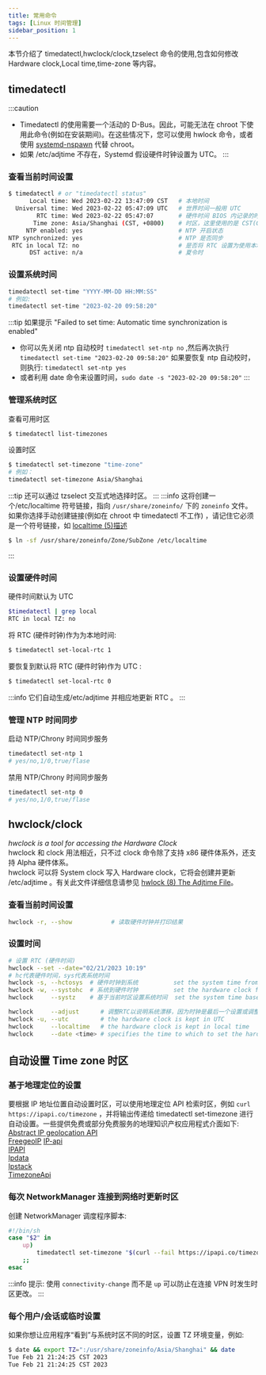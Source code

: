 ```yaml
---
title: 常用命令
tags: [Linux 时间管理]
sidebar_position: 1
---
```

本节介绍了 timedatectl,hwclock/clock,tzselect 命令的使用,包含如何修改 Hardware clock,Local time,time-zone 等内容。
## timedatectl
:::caution
- Timedatectl 的使用需要一个活动的 D-Bus。因此，可能无法在 chroot 下使用此命令(例如在安装期间)。在这些情况下，您可以使用 hwlock 命令，或者使用 [systemd-nspawn](https://wiki.archlinux.org/title/Systemd-nspawn) 代替 chroot。
- 如果 /etc/adjtime 不存在，Systemd 假设硬件时钟设置为 UTC。
:::
### 查看当前时间设置
```bash title="timedatectl 输出解内容解释"
$ timedatectl # or "timedatectl status"
      Local time: Wed 2023-02-22 13:47:09 CST   # 本地时间
  Universal time: Wed 2023-02-22 05:47:09 UTC   # 世界时间一般用 UTC
        RTC time: Wed 2023-02-22 05:47:07       # 硬件时间 BIOS 内记录的时间
       Time zone: Asia/Shanghai (CST, +0800)	# 时区，这里使用的是 CST(China Standard Time 中国标准时间) 为东八区即 UTC+8
     NTP enabled: yes							# NTP 开启状态
NTP synchronized: yes							# NTP 是否同步
 RTC in local TZ: no							# 是否将 RTC 设置为使用本地时区而非 UTC（默认系统启动时把 RTC 设为 UTC ，本地时间为 UTC+时区。）
      DST active: n/a							# 夏令时
```
### 设置系统时间

```bash
timedatectl set-time "YYYY-MM-DD HH:MM:SS" 
# 例如: 
timedatectl set-time "2023-02-20 09:58:20"
```
:::tip
如果提示 "Failed to set time: Automatic time synchronization is enabled"  
- 你可以先关闭 ntp 自动校时 `timedatectl set-ntp no` ,然后再次执行 `timedatectl set-time "2023-02-20 09:58:20"`
如果要恢复 ntp 自动校时，则执行: `timedatectl set-ntp yes`  
- 或者利用 date 命令来设置时间，`sudo date -s "2023-02-20 09:58:20"`
:::


### 管理系统时区
查看可用时区
```bash
$ timedatectl list-timezones
```
设置时区
```bash
$ timedatectl set-timezone "time-zone" 
# 例如：
timedatectl set-timezone Asia/Shanghai
```
:::tip
还可以通过 tzselect 交互式地选择时区。
:::
:::info
这将创建一个/etc/localtime 符号链接，指向 `/usr/share/zoneinfo/` 下的 `zoneinfo` 文件。  
如果你选择手动创建链接(例如在 chroot 中 timedatectl 不工作) ，请记住它必须是一个符号链接，如 [localtime (5)描述](https://man.archlinux.org/man/localtime.5#DESCRIPTION)
```bash
$ ln -sf /usr/share/zoneinfo/Zone/SubZone /etc/localtime
```
:::

### 设置硬件时间

硬件时间默认为 UTC
```bash
$timedatectl | grep local
RTC in local TZ: no
```

将 RTC (硬件时钟)作为为本地时间:
```bash
$ timedatectl set-local-rtc 1
```

要恢复到默认将 RTC (硬件时钟)作为 UTC :
```bash
$ timedatectl set-local-rtc 0
```
:::info
它们自动生成/etc/adjtime 并相应地更新 RTC 。
:::

### 管理 NTP 时间同步
启动 NTP/Chrony 时间同步服务
```bash
timedatectl set-ntp 1
# yes/no,1/0,true/flase
```
禁用 NTP/Chrony 时间同步服务
```bash
timedatectl set-ntp 0
# yes/no,1/0,true/flase
```

## hwclock/clock
*hwclock is a tool for accessing the Hardware Clock*  
hwclock 和 clock 用法相近，只不过 clock 命令除了支持 x86 硬件体系外，还支持 Alpha 硬件体系。  
hwclock 可以将 System clock 写入 Hardware clock，它将会创建并更新 /etc/adjtime 。有关此文件详细信息请参见 [hwlock (8) The Adjtime File](https://man.archlinux.org/man/hwclock.8#The_Adjtime_File)。
### 查看当前时间设置
```bash
hwclock -r, --show           # 读取硬件时钟并打印结果
```
### 设置时间
```bash
# 设置 RTC (硬件时间)
hwclock --set --date="02/21/2023 10:19"
# hc代表硬件时间，sys代表系统时间
hwclock -s, --hctosys  # 硬件时钟到系统 		  set the system time from the hardware clock
hwclock -w, --systohc  # 系统到硬件时钟 		  set the hardware clock from the current system time      
hwclock     --systz    # 基于当前时区设置系统时间  set the system time based on the current timezone

hwclock     --adjust      # 调整RTC以说明系统漂移，因为时钟是最后一个设置或调整的
hwclock -u, --utc         # the hardware clock is kept in UTC
hwclock     --localtime   # the hardware clock is kept in local time
hwclock     --date <time> # specifies the time to which to set the hardware clock
```
## 自动设置 Time zone 时区
### 基于地理定位的设置
要根据 IP 地址位置自动设置时区，可以使用地理定位 API 检索时区，例如 `curl https://ipapi.co/timezone` ，并将输出传递给 timedatectl set-timezone 进行自动设置。一些提供免费或部分免费服务的地理知识产权应用程式介面如下:
[Abstract IP geolocation API](https://www.abstractapi.com/ip-geolocation-api)  
[FreegeoIP](https://freegeoip.app/) 
[IP-api](https://ip-api.com/)  
[IPAPI](https://ipapi.co/)  
[Ipdata](https://ipdata.co/)  
[Ipstack](https://ipstack.com/)  
[TimezoneApi](https://timezoneapi.io/)  
### 每次 NetworkManager 连接到网络时更新时区
创建 NetworkManager 调度程序脚本:

```bash title="/etc/NetworkManager/dispatcher.d/09-timezone"
#!/bin/sh
case "$2" in
    up)
        timedatectl set-timezone "$(curl --fail https://ipapi.co/timezone)"
    ;;
esac
```
:::info
提示: 使用 `connectivity-change` 而不是 `up` 可以防止在连接 VPN 时发生时区更改。
:::
### 每个用户/会话或临时设置

如果你想让应用程序“看到”与系统时区不同的时区，设置 TZ 环境变量，例如:
```bash
$ date && export TZ=":/usr/share/zoneinfo/Asia/Shanghai" && date
Tue Feb 21 21:24:25 CST 2023
Tue Feb 21 21:24:25 CST 2023
```


